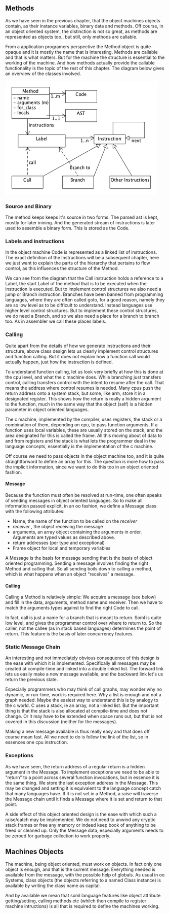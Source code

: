 ## Methods

As we have seen in the previous chapter, that the object machines objects contain,
as their instance variables, binary data and methods. Off course, in an object oriented system,
the distinction is not so great, as methods are represented as objects too., but still, only
methods are callable.

From a application programers perspective the Method object is quite opaque and it is mostly
the name that is interesting. Methods are callable and that is what matters.
But for the machine the structure is essential to the working of the machine.
And how methods actually provide the callable functionality is the topic of the rest of this chapter.
The diagram below gives an overview of the classes involved.

![Method diagram](../../diagrams/control.png)

### Source and Binary

The method keeps keeps it's source in two forms. The parsed ast is kept, mostly for later inining.
And the generated stream of instructions is later used to assemble a binary form. This is stored
as the Code.


### Labels and instructions

In the object machine Code is represented as a linked list of instructions.
The exact definition of the Instructions will be a subsequent chapter,
here we just want to explain the parts of the hierarchy that pertains to flow control,
as this influences the structure of the Method.

We can see from the diagram that the Call instruction holds a reference to a Label,
the start Label of the method that is to be executed when the instruction is executed.
But to implement control structures we also need a jump or Branch instruction.
Branches have been banned from programming languages, where they are often called goto,
for a good reason, namely they are so low level as to be difficult to understand.
Instead languages use higher level control structures. But to implement these control structures,
we do need a Branch, and so we also need a place for a branch to branch too.
As in assembler we call these places labels.

### Calling

Quite apart from the details of how we generate instructions and their structure,
above class design lets us clearly implement control structures and function calling.
But it does not explain how a function call would actually happen, just how the instruction is defined.

To understand function calling, let us look very briefly at how this is done at the cpu level,
and what the c machine does. While branching just transfers control,
calling transfers control with the intent to resume after the call.
That means the address where control resumes is needed.
Many cpus push the return address onto a system stack, but some, like arm, store it in a designated register.
This shows how the return is really a hidden argument to the function,
much in the same way that the object (self) is  a hidden parameter in object oriented languages.

The c machine, implemented by the compiler, uses registers, the stack or a combination of them,
depending on cpu, to pass function arguments. If a function uses local variables,
these are usually stored on the stack, and the area designated for this is called the frame.
All this moving about of data to and from registers and the stack is what lets the programmer
deal in the language concepts, essentially is the implementation of the c machine.

Off course we need to pass objects in the object machine too, and it is quite straightforward
to define an array for this. The question is more how to pass the implicit information,
since we want to do this too in an object oriented fashion.

#### Message

Because the function must often be resolved at run-time, one often speaks of sending messages
in object oriented languages. So to make all information passed explicit, in an oo fashion,
we define a Message class with the following attributes:

- Name, the name of the function to be called on the *receiver*
- *receiver* , the object receiving the message
- arguments, an array object containing the arguments in order. Arguments are typed values as described above.
- return addresses (per type and exceptional)
- Frame object for local and temporary variables

A Message is the basis for message sending that is the basis of object oriented programming.
Sending a message involves finding the right Method and calling that. So all sending boils down to
calling a method, which is what happens when an object "receives" a message.

#### Calling

Calling a Method is relatively simple: We acquire a message (see below) and fill in the data,
arguments, method name and receiver. Then we have to match the arguments types against to find
the right Code to call.

In fact, call is just a name for a branch that is meant to return. Soml is quite low level, and
gives the programmer control over where to return to. So the caller, not the callee (as in stack
based languages) determines the point of return. This feature is the basis of later concurrency
features.


### Static Message Chain

An interesting and not immediately obvious consequence of this design is the ease with which it is
implemented. Specifically all messages may be created at compile-time and linked into a double linked
list. The forward link lets us easily make a new message available, and the backward link let's us
return the previous state.

Especially programmers who may think of call graphs, may wonder why no dynamic, or run-time, work is
required here. Why a list is enough and not a graph needed.
Maybe the easiest way to understand this is by analogy to the c world. C uses a stack, ie an array,
not a linked list. But the important thing is that the stack is also allocated at compile-time and
does not change. Or it may have to be extended when space runs out, but that is not covered in this
discussion (neither for the messages).

Making a new message available is thus really easy and that does off course mean fast. All we need
to do is follow the link of the list, so in essences one cpu instruction.

### Exceptions

As we have seen, the return address of a regular return is a hidden argument in the Message.
To implement exceptions we need to be able to "return" to a point across several function
invocations, but in essence it is the same thing. We store the last exception address in the Message.
This may be changed and setting it is equivalent to the language concept catch that many languages have.
If it is not set in a Method, a raise will traverse the Message chain until it finds
a Message where it is set and return to that point.

A side effect of this object oriented design is the ease with which such a raise/catch may be
implemented. We do not need to unwind any cryptic stack frames or free any memory or indeed
keep book of anything to be freed or cleaned up. Only the Message data, especially arguments
needs to be zeroed for garbage collection to work properly.

## Machines Objects

The machine, being object oriented, must work on objects. In fact only one object is enough, and
that is the current message. Everything needed is available from the message, with the possible help of
globals. As usual in oo Systems, class objects (the objects referring to a named Class instance)
is available by writing the class name as capital.

And by available we mean that soml language features like object attribute getting/setting, calling
methods etc (whilch then compile to register machine intructions) is all that is required to define
the machines working.
